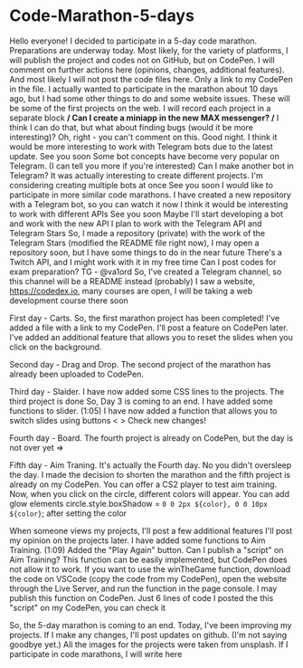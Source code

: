 # Code-Marathon-5-days
Hello everyone!
I decided to participate in a 5-day code marathon. Preparations are underway today.
Most likely, for the variety of platforms, I will publish the project and codes not on GitHub, but on CodePen. I will comment on further actions here (opinions, changes, additional features).
And most likely I will not post the code files here. Only a link to my CodePen in the file.
I actually wanted to participate in the marathon about 10 days ago, but I had some other things to do and some website issues.
These will be some of the first projects on the web. I will record each project in a separate block
**/
Can I create a miniapp in the new MAX messenger?
/**
I think I can do that, but what about finding bugs (would it be more interesting)?
Oh, right - you can't comment on this. Good night.
I think it would be more interesting to work with Telegram bots due to the latest update.
See you soon
Some bot concepts have become very popular on Telegram. (I can tell you more if you're interested)
Can I make another bot in Telegram?
It was actually interesting to create different projects.
I'm considering creating multiple bots at once
See you soon
I would like to participate in more similar code marathons. I have created a new repository with a Telegram bot, so you can watch it now
I think it would be interesting to work with different APIs
See you soon
Maybe I'll start developing a bot and work with the new API
I plan to work with the Telegram API and Telegram Stars
So, I made a repository (private) with the work of the Telegram Stars (modified the README file right now), I may open a repository soon, but I have some things to do in the near future
There's a Twitch API, and I might work with it in my free time
Can I post codes for exam preparation?
TG - @va1ord
So, I've created a Telegram channel, so this channel will be a README instead (probably)
I saw a website, https://codedex.io, many courses are open, I will be taking a web development course there soon

  First day - Сarts.
So, the first marathon project has been completed!
I've added a file with a link to my CodePen. I'll post a feature on CodePen later. 
I've added an additional feature that allows you to reset the slides when you click on the background.

  Second day - Drag and Drop.
The second project of the marathon has already been uploaded to CodePen.

  Third day - Slaider.
I have now added some CSS lines to the projects.
The third project is done
So, Day 3 is coming to an end.
I have added some functions to slider. (1:05)
I have now added a function that allows you to switch slides using buttons < >
Check new changes!

  Fourth day - Board.
The fourth project is already on CodePen, but the day is not over yet =>

  Fifth day - Aim Traning.
It's actually the Fourth day.
No you didn't oversleep the day. I made the decision to shorten the marathon and the fifth project is already on my CodePen.
You can offer a CS2 player to test aim training.
Now, when you click on the circle, different colors will appear.
You can add glow elements
circle.style.boxShadow = `0 0 2px ${color}, 0 0 10px ${color}`; after setting the color

When someone views my projects, I'll post a few additional features
I'll post my opinion on the projects later.
I have added some functions to Aim Training. (1:09)
Added the "Play Again" button.
Can I publish a "script" on Aim Training?
This function can be easily implemented, but CodePen does not allow it to work. If you want to use the winTheGame function, download the code on VSCode (copy the code from my CodePen), open the website through the Live Server, and run the function in the page console. I may publish this function on CodePen. Just 6 lines of code
I posted the this "script" on my CodePen, you can check it

  So, the 5-day marathon is coming to an end. Today, I've been improving my projects. If I make any changes, I'll post updates on github. (I'm not saying goodbye yet.)
  All the images for the projects were taken from unsplash.
  If I participate in code marathons, I will write here

